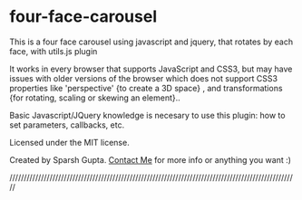 four-face-carousel
==================

This is a four face carousel using javascript and jquery, that rotates by each face, with utils.js plugin

It works in every browser that supports JavaScript and CSS3, but may have issues with older versions of the browser which does not support CSS3 properties like 'perspective' {to create a 3D space} , and transformations {for rotating, scaling or skewing an element}.. 

Basic Javascript/JQuery knowledge is necesary to use this plugin: how to set parameters, callbacks, etc.

Licensed under the MIT license.

Created by Sparsh Gupta. [Contact Me](mailto:sparsh025@yahoo.com) for more info or anything you want :)


/////////////////////////////////////////////////////////////////////////////////////////////////////
